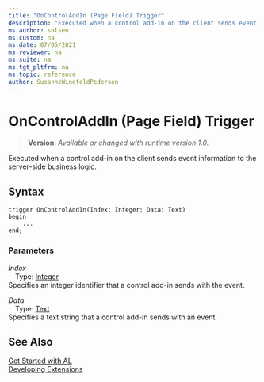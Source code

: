 ```yaml
---
title: "OnControlAddIn (Page Field) Trigger"
description: "Executed when a control add-in on the client sends event information to the server-side business logic."
ms.author: solsen
ms.custom: na
ms.date: 07/05/2021
ms.reviewer: na
ms.suite: na
ms.tgt_pltfrm: na
ms.topic: reference
author: SusanneWindfeldPedersen
---
```

[//]: # (START>DO_NOT_EDIT)
[//]: # (IMPORTANT:Do not edit any of the content between here and the END>DO_NOT_EDIT.)
[//]: # (Any modifications should be made in the .xml files in the ModernDev repo.)

# OnControlAddIn (Page Field) Trigger
> **Version**: _Available or changed with runtime version 1.0._

Executed when a control add-in on the client sends event information to the server-side business logic.


## Syntax
```AL
trigger OnControlAddIn(Index: Integer; Data: Text)
begin
    ...
end;
```

### Parameters

*Index*  
&emsp;Type: [Integer](../../methods-auto/integer/integer-data-type.md)  
Specifies an integer identifier that a control add-in sends with the event.  

*Data*  
&emsp;Type: [Text](../../methods-auto/text/text-data-type.md)  
Specifies a text string that a control add-in sends with an event.  



[//]: # (IMPORTANT: END>DO_NOT_EDIT)
## See Also  
[Get Started with AL](../../devenv-get-started.md)  
[Developing Extensions](../../devenv-dev-overview.md)  
